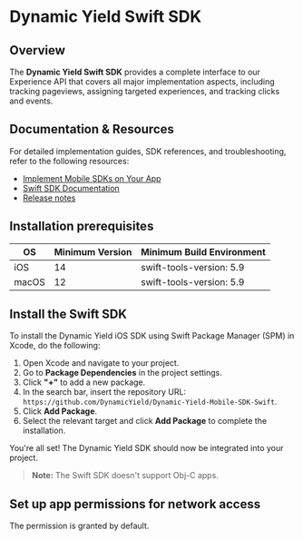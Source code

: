 # Dynamic Yield Swift SDK

## Overview

The **Dynamic Yield Swift SDK**  provides a complete interface to our Experience API that covers all major implementation aspects, including tracking pageviews, assigning targeted experiences, and tracking clicks and events.

## Documentation & Resources

For detailed implementation guides, SDK references, and troubleshooting, refer to the following resources:

- [Implement Mobile SDKs on Your App](https://dy.dev/docs/implement-mobile-sdk)
- [Swift SDK Documentation](https://dy.dev/docs/swift)
- [Release notes](https://github.com/DynamicYield/Dynamic-Yield-Mobile-SDK-Swift/releases)

## Installation prerequisites

| OS    | Minimum Version | Minimum Build Environment |
| ----- | --------------- | :------------------------ |
| iOS   | 14              | swift-tools-version: 5.9  |
| macOS | 12              | swift-tools-version: 5.9  |

## Install the Swift SDK

To install the Dynamic Yield iOS SDK using Swift Package Manager (SPM) in Xcode, do the following:

1. Open Xcode and navigate to your project.
2. Go to **Package Dependencies** in the project settings.
3. Click **"+"** to add a new package.
4. In the search bar, insert the repository URL: `https://github.com/DynamicYield/Dynamic-Yield-Mobile-SDK-Swift`.
5. Click **Add Package**.
6. Select the relevant target and click **Add Package** to complete the installation.

You're all set! The Dynamic Yield SDK should now be integrated into your project.

> **Note:** The Swift SDK doesn't support Obj-C apps.

## Set up app permissions for network access

The permission is granted by default.
